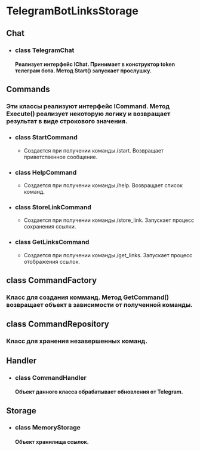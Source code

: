 # TelegramBotLinksStorage
## Chat
- ### class TelegramChat
  #### Реализует интерфейс IChat. Принимает в конструктор token телеграм бота. Метод Start() запускает прослушку.
## Commands
### Эти классы реализуют интерфейс ICommand. Метод Execute() реализует некоторую логику и возвращает результат в виде строкового значения.
- ### class StartCommand
  - Создается при получении команды /start. Возвращает приветственное сообщение.
- ### class HelpCommand
  - Создается при получении команды /help. Возвращает список команд.
- ### class StoreLinkCommand
  - Создается при получении команды /store_link. Запускает процесс сохранения ссылки.
- ### class GetLinksCommand
  - Создается при получении команды /get_links. Запускает процесс отображения ссылок.
## class CommandFactory
  ### Класс для создания комманд. Метод GetCommand() возвращает объект в зависимости от полученной команды.
## class CommandRepository
  ### Класс для хранения незавершенных команд.
## Handler
- ### class CommandHandler
    #### Объект данного класса обрабатывает обновления от Telegram.
## Storage
- ### class MemoryStorage
    #### Объект хранилища ссылок.
